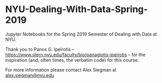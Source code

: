 # NYU-Dealing-With-Data-Spring-2019

Jupyter Notebooks for the Spring 2019 Semester of Dealing with Data at NYU. 

Thank you to Panos G. Ipeirotis – https://www.stern.nyu.edu/faculty/bio/panagiotis-ipeirotis – for the inspiration (and, often times, the verbatim code) for this course.

For more information please contact Alex Siegman at alex.siegman@nyu.edu
